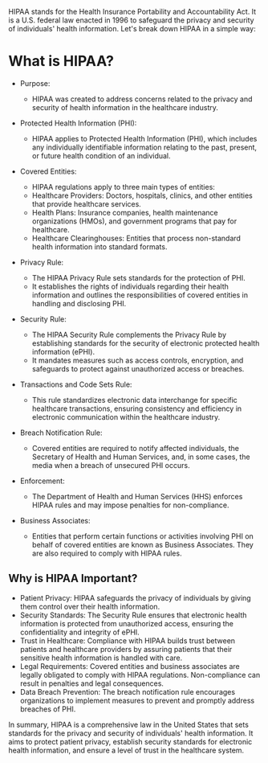 HIPAA stands for the Health Insurance Portability and Accountability Act. It is a U.S. federal law enacted in 1996 to safeguard the privacy and security of individuals' health information. Let's break down HIPAA in a simple way:

# What is HIPAA?
- Purpose:

  - HIPAA was created to address concerns related to the privacy and security of health information in the healthcare industry.
- Protected Health Information (PHI):

  - HIPAA applies to Protected Health Information (PHI), which includes any individually identifiable information relating to the past, present, or future health condition of an individual.
- Covered Entities:

  - HIPAA regulations apply to three main types of entities:
  - Healthcare Providers: Doctors, hospitals, clinics, and other entities that provide healthcare services.
  - Health Plans: Insurance companies, health maintenance organizations (HMOs), and government programs that pay for healthcare.
  - Healthcare Clearinghouses: Entities that process non-standard health information into standard formats.
- Privacy Rule:

  - The HIPAA Privacy Rule sets standards for the protection of PHI.
  - It establishes the rights of individuals regarding their health information and outlines the responsibilities of covered entities in handling and disclosing PHI.
- Security Rule:

  - The HIPAA Security Rule complements the Privacy Rule by establishing standards for the security of electronic protected health information (ePHI).
  - It mandates measures such as access controls, encryption, and safeguards to protect against unauthorized access or breaches.
- Transactions and Code Sets Rule:

  - This rule standardizes electronic data interchange for specific healthcare transactions, ensuring consistency and efficiency in electronic communication within the healthcare industry.
- Breach Notification Rule:

  - Covered entities are required to notify affected individuals, the Secretary of Health and Human Services, and, in some cases, the media when a breach of unsecured PHI occurs.
- Enforcement:

  - The Department of Health and Human Services (HHS) enforces HIPAA rules and may impose penalties for non-compliance.
- Business Associates:

  - Entities that perform certain functions or activities involving PHI on behalf of covered entities are known as Business Associates. They are also required to comply with HIPAA rules.

## Why is HIPAA Important?
- Patient Privacy: HIPAA safeguards the privacy of individuals by giving them control over their health information.
- Security Standards: The Security Rule ensures that electronic health information is protected from unauthorized access, ensuring the confidentiality and integrity of ePHI.
- Trust in Healthcare: Compliance with HIPAA builds trust between patients and healthcare providers by assuring patients that their sensitive health information is handled with care.
- Legal Requirements: Covered entities and business associates are legally obligated to comply with HIPAA regulations. Non-compliance can result in penalties and legal consequences.
- Data Breach Prevention: The breach notification rule encourages organizations to implement measures to prevent and promptly address breaches of PHI.


In summary, HIPAA is a comprehensive law in the United States that sets standards for the privacy and security of individuals' health information. It aims to protect patient privacy, establish security standards for electronic health information, and ensure a level of trust in the healthcare system.
